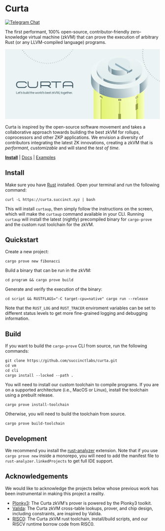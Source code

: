 # Curta

[![Telegram Chat][tg-badge]][tg-url]

The first performant, 100% open-source, contributor-friendly zero-knowledge virtual machine (zkVM) that can prove the execution of arbitrary Rust (or any LLVM-compiled language) programs.

![](assets/curta.svg)

Curta is inspired by the open-source software movement and takes a collaborative approach towards building the best zkVM for rollups, coprocessors and other ZKP applications. We envision a diversity of contributors integrating the latest ZK innovations, creating a zkVM that is *performant*, *customizable* and will stand the *test of time*.

**[Install](https://getcurta.succinct.xyz)**
| [Docs]()
| [Examples]()

[tg-badge]: https://img.shields.io/endpoint?color=neon&logo=telegram&label=chat&url=https://tg.sumanjay.workers.dev/succinct_curta
[tg-url]: https://t.me/succinct_curta

## Install

Make sure you have [Rust](https://www.rust-lang.org/tools/install) installed. Open your terminal and run the following command:

```
curl -L https://curta.succinct.xyz | bash
```

This will install `curtaup`, then simply follow the instructions on the screen, which will make the `curtaup` command available in your CLI.
Running `curtaup` will install the latest (nightly) precompiled binary for `cargo-prove` and the custom rust toolchain for the zkVM. 

## Quickstart

Create a new project:

```
cargo prove new fibonacci
```

Build a binary that can be run in the zkVM:

```
cd program && cargo prove build
```

Generate and verify the execution of the binary:
```
cd script && RUSTFLAGS="-C target-cpu=native" cargo run --release
```

Note that the `RUST_LOG` and `RUST_TRACER` enviroment variables can be set to different status levels to get more fine-grained logging and debugging information.

## Build

If you want to build the `cargo-prove` CLI from source, run the following commands:
```
git clone https://github.com/succinctlabs/curta.git
cd vm
cd cli
cargo install --locked --path .
```

You will need to install our custom toolchain to compile programs. If you are on a supported architecture 
(i.e., MacOS or Linux), install the toolchain using a prebuilt release.
```
cargo prove install-toolchain
```

Otherwise, you will need to build the toolchain from source.
```
cargo prove build-toolchain
```

## Development

We recommend you install the [rust-analyzer](https://marketplace.visualstudio.com/items?itemName=rust-lang.rust-analyzer) extension.
Note that if you use `cargo prove new` inside a monorepo, you will need to add the manifest file to `rust-analyzer.linkedProjects` to get full IDE support.

## Acknowledgements

We would like to acknowledge the projects below whose previous work has been instrumental in making this project a reality.

- [Plonky3](https://github.com/Plonky3/Plonky3): The Curta zkVM's prover is powered by the Plonky3 toolkit.
- [Valida](https://github.com/valida-xyz/valida): The Curta zkVM cross-table lookups, prover, and chip design, including constraints, are inspired by Valida.
- [RISC0](https://github.com/risc0/risc0): The Curta zkVM rust toolchain, install/build scripts, and our RISCV runtime borrow code from RISC0.
